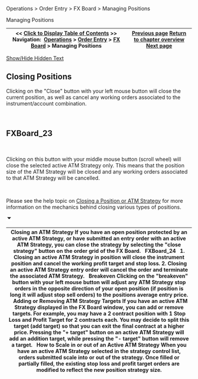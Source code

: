 ﻿


Operations \> Order Entry \> FX Board \> Managing Positions






















Managing Positions







| \<\< [Click to Display Table of Contents](managing_positions_fx_board.md) \>\> **Navigation:**     [Operations](operations.md) \> [Order Entry](order_entry.md) \> [FX Board](fx_board.md) \> Managing Positions | [Previous page](modifying_and_cancelling_orders_fx_board.md) [Return to chapter overview](fx_board.md) [Next page](properties_fx_board.md) |
| --- | --- |




[Show/Hide Hidden Text](javascript:HMToggleExpandAll(!HMAnyToggleOpen()) "Click to open/close expanding sections")









## Closing Positions


Clicking on the "Close" button with your left mouse button will close the current position, as well as cancel any working orders associated to the instrument/account combination. 


 


## FXBoard_23


 


Clicking on this button with your middle mouse button (scroll wheel) will close the selected active ATM Strategy only. This means that the position size of the ATM Strategy will be closed and any working orders associated to that ATM Strategy will be cancelled.


 


Please see the help topic on [Closing a Position or ATM Strategy](closing_a_position_or_atm_stra.md) for more information on the mechanics behind closing various types of positions.


![tog_minus](tog_minus.gif)




| Closing an ATM Strategy If you have an open position protected by an active ATM Strategy, or have submitted an entry order with an active ATM Strategy, you can close the strategy by selecting the "close strategy" button on the order grid of the FX Board.   FXBoard_24   1\. Closing an active ATM Strategy in position will close the instrument position and cancel the working profit target and stop loss. 2\. Closing an active ATM Strategy entry order will cancel the order and terminate the associated ATM Strategy.   Breakeven Clicking on the "breakeven" button with your left mouse button will adjust any ATM Strategy stop orders in the opposite direction of your open position (if position is long it will adjust stop sell orders) to the positions average entry price.    Adding or Removing ATM Strategy Targets If you have an active ATM Strategy displayed in the FX Board window, you can add or remove targets. For example, you may have a 2 contract position with 1 Stop Loss and Profit Target for 2 contracts each. You may decide to split this target (add target) so that you can exit the final contract at a higher price. Pressing the "\+ target" button on an active ATM Strategy will add an addition target, while pressing the "\- target" button will remove a target.   How to Scale in or out of an Active ATM Strategy When you have an active ATM Strategy selected in the strategy control list, orders submitted scale into or out of the strategy. Once filled or partially filled, the existing stop loss and profit target orders are modified to reflect the new position strategy size. |
| --- |










